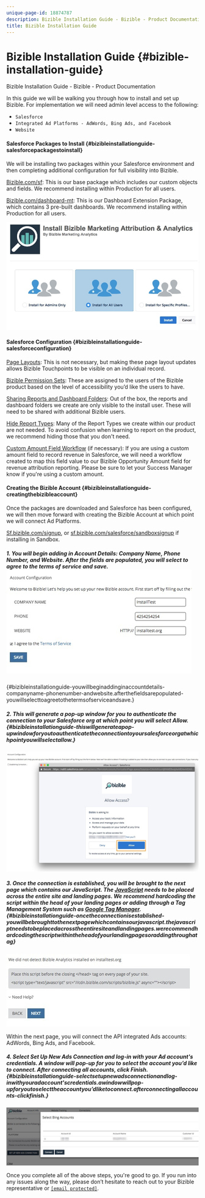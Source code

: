 ```yaml
---
unique-page-id: 18874787
description: Bizible Installation Guide - Bizible - Product Documentation
title: Bizible Installation Guide
---
```


# Bizible Installation Guide {#bizible-installation-guide}

Bizible Installation Guide - Bizible - Product Documentation

In this guide we will be walking you through how to install and set up Bizible. For implementation we will need admin level access to the following:

* `Salesforce`
* `Integrated Ad Platforms - AdWords, Bing Ads, and Facebook`
* `Website`

#### Salesforce Packages to Install {#bizibleinstallationguide-salesforcepackagestoinstall}

We will be installing two packages within your Salesforce environment and then completing additional configuration for full visibility into Bizible.  
  
[Bizible.com/sf](http://Bizible.com/sf): This is our base package which includes our custom objects and fields. We recommend installing within Production for all users.  
  
[Bizible.com/dashboard-mt](http://Bizible.com/dashboard-mt): This is our Dashboard Extension Package, which contains 3 pre-built dashboards. We recommend installing within Production for all users.

![](assets/1.jpg)

#### Salesforce Configuration {#bizibleinstallationguide-salesforceconfiguration}

[Page Layouts](http://docs.marketo.com/x/rwEgAQ): This is not necessary, but making these page layout updates allows Bizible Touchpoints to be visible on an individual record.

[Bizible Permission Sets](http://docs.marketo.com/x/pQEgAQ): These are assigned to the users of the Bizible product based on the level of accessibility you’d like the users to have.

[Sharing Reports and Dashboard Folders](http://help.salesforce.com/articleView?id=analytics_share_folder.htm&type=0): Out of the box, the reports and dashboard folders we create are only visible to the install user. These will need to be shared with additional Bizible users.

[Hide Report Types](http://docs.marketo.com/x/oQEgAQ): Many of the Report Types we create within our product are not needed. To avoid confusion when learning to report on the product, we recommend hiding those that you don't need.

[Custom Amount Field Workflow](http://docs.marketo.com/x/qQEgAQ) (if necessary): If you are using a custom amount field to record revenue in Salesforce, we will need a workflow created to map this field value to our Bizible Opportunity Amount field for revenue attribution reporting. Please be sure to let your Success Manager know if you're using a custom amount.

#### Creating the Bizible Account {#bizibleinstallationguide-creatingthebizibleaccount}

Once the packages are downloaded and Salesforce has been configured, we will then move forward with creating the Bizible Account at which point we will connect Ad Platforms.

[Sf.bizible.com/signup](http://Sf.bizible.com/signup), or [sf.bizible.com/salesforce/sandboxsignup](http://sf.bizible.com/salesforce/sandboxsignup) if installing in Sandbox.

##### 1. You will begin adding in Account Details: Company Name, Phone Number, and Website. After the fields are populated, you will select to agree to the terms of service and save. ![](assets/2.jpg)

{#bizibleinstallationguide-youwillbeginaddinginaccountdetails-companyname-phonenumber-andwebsite.afterthefieldsarepopulated-youwillselecttoagreetothetermsofserviceandsave.}

##### 2. This will generate a pop-up window for you to authenticate the connection to your Salesforce org at which point you will select Allow. {#bizibleinstallationguide-thiswillgenerateapop-upwindowforyoutoauthenticatetheconnectiontoyoursalesforceorgatwhichpointyouwillselectallow.}

![](assets/3.jpg)

##### 3. Once the connection is established, you will be brought to the next page which contains our JavaScript. The [JavaScript](http://docs.marketo.com/x/qwEgAQ) needs to be placed across the entire site and landing pages. We recommend hardcoding the script within the head of your landing pages or adding through a Tag Management System such as [Google Tag Manager](http://docs.marketo.com/x/rQEgAQ). {#bizibleinstallationguide-oncetheconnectionisestablished-youwillbebroughttothenextpagewhichcontainsourjavascript.thejavascriptneedstobeplacedacrosstheentiresiteandlandingpages.werecommendhardcodingthescriptwithintheheadofyourlandingpagesoraddingthroughatag}

![](assets/4.jpg)

Within the next page, you will connect the API integrated Ads accounts: AdWords, Bing Ads, and Facebook.

##### 4. Select Set Up New Ads Connection and log-in with your Ad account's credentials. A window will pop-up for you to select the account you’d like to connect. After connecting all accounts, click Finish. {#bizibleinstallationguide-selectsetupnewadsconnectionandlog-inwithyouradaccount'scredentials.awindowwillpop-upforyoutoselecttheaccountyou’dliketoconnect.afterconnectingallaccounts-clickfinish.}

![](assets/5.jpg)

Once you complete all of the above steps, you're good to go. If you run into any issues along the way, please don’t hesitate to reach out to your Bizible representative or [ `[email protected]`](http://docs.marketo.com/cdn-cgi/l/email-protection#81f2f4f1f1eef3f5c1e3e8fbe8e3ede4afe2eeec).

